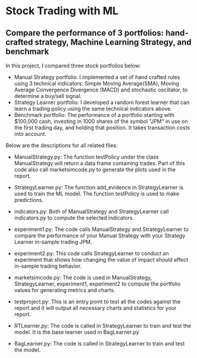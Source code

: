 # Stock Trading with ML
## Compare the performance of 3 portfolios: hand-crafted strategy, Machine Learning Strategy, and benchmark


In this project, I compared three stock portfolios below:
* Manual Strategy portfolio: I implemented a set of hand crafted rules using 3 technical indicators: Simple Moving Average(SMA), Moving Average Convergence Divergence (MACD) and stochastic oscillator, to determine a buy/sell signal.
* Strategy Learner portfolio: I developed a random forest learner that can learn a trading policy using the same technical indicators above.
* Benchmark portfolio: The performance of a portfolio starting with $100,000 cash, investing in 1000 shares of the symbol "JPM" in use on the first trading day, and holding that position. It takes transaction costs into account.



Below are the descriptions for all related files:


* ManualStrategy.py: The function testPolicy under the class ManualStrategy will return a data frame containing trades. Part of this code also call marketsimcode.py to generate the plots used in the report. 

* StrategyLearner.py: The function add_evidence in StrategyLearner is used to train the ML model. The function testPolicy is used to make predictions.

* indicators.py: Both of ManualStrategy and StrategyLearner call indicators.py to compute the selected indicators.

* experiment1.py: The code calls ManualStrategy and StrategyLearner to compare the performance of your Manual Strategy with your Strategy Learner in-sample trading JPM.

* experiment2.py: This code calls StrategyLearner to conduct an experiment that shows how changing the value of impact should affect in-sample trading behavior.

* marketsimcode.py: The code is used in ManualStrategy, StrategyLearner, experiment1, experiment2 to compute the portfolio values for generating metrics and charts.  

* testproject.py: This is an entry point to test all the codes against the report and it will output all necessary charts and statistics for your report.

* RTLearner.py: The code is called in StrategyLearner to train and test the model. It is the base learner used in BagLearner.py

* BagLearner.py: The code is called in StrategyLearner to train and test the model.




